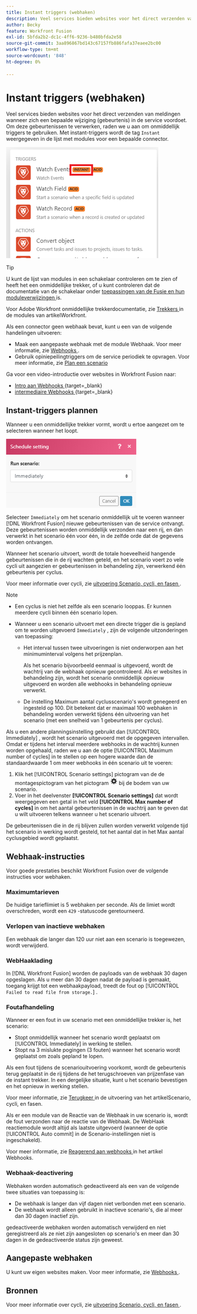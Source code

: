 ```yaml
---
title: Instant triggers (webhaken)
description: Veel services bieden websites voor het direct verzenden van meldingen wanneer zich een bepaalde wijziging in de service voordoet. Om deze berichten te verwerken, adviseren wij dat u onmiddellijke trekkers gebruikt. In dit artikel worden het gebruik en de functionaliteit beschreven van instant-triggers in Adobe Workfront Fusion.
author: Becky
feature: Workfront Fusion
exl-id: 5bfda2b2-dc1c-4ff6-9236-b480bfda2e58
source-git-commit: 3aa896867bd143c67157fb886fafa37eaee2bc00
workflow-type: tm+mt
source-wordcount: '848'
ht-degree: 0%

---
```


# Instant triggers (webhaken)

Veel services bieden websites voor het direct verzenden van meldingen wanneer zich een bepaalde wijziging (gebeurtenis) in de service voordoet. Om deze gebeurtenissen te verwerken, raden we u aan om onmiddellijk triggers te gebruiken. Met instant-triggers wordt de tag `Instant` weergegeven in de lijst met modules voor een bepaalde connector.

![ Onmiddellijk ](assets/instant.png)

>[!TIP]
>
>U kunt de lijst van modules in een schakelaar controleren om te zien of heeft het een onmiddellijke trekker, of u kunt controleren dat de documentatie van de schakelaar onder [ toepassingen van de Fusie en hun moduleverwijzingen ](/help/workfront-fusion/references/apps-and-modules/apps-and-modules-toc.md) is.
>
>Voor Adobe Workfront onmiddellijke trekkerdocumentatie, zie [ Trekkers ](/help/workfront-fusion/references/apps-and-modules/adobe-connectors/workfront-modules.md#triggers) in de modules van artikelWorkfront.

Als een connector geen webhaak bevat, kunt u een van de volgende handelingen uitvoeren:

* Maak een aangepaste webhaak met de module Webhaak.
Voor meer informatie, zie [ Webhooks ](/help/workfront-fusion/references/apps-and-modules/universal-connectors/webhooks-updated.md).
* Gebruik opiniepeilingtriggers om de service periodiek te opvragen.
Voor meer informatie, zie [ Plan een scenario ](/help/workfront-fusion/create-scenarios/config-scenarios-settings/schedule-a-scenario.md)

Ga voor een video-introductie over websites in Workfront Fusion naar:

* [ Intro aan Webhooks ](https://video.tv.adobe.com/v/3427025/){target=_blank}
* [ intermediaire Webhooks ](https://video.tv.adobe.com/v/3427030/){target=_blank}

## Instant-triggers plannen

Wanneer u een onmiddellijke trekker vormt, wordt u ertoe aangezet om te selecteren wanneer het loopt.

![ Programma plaatsend ](assets/schedule-setting.png)

Selecteer `Immediately` om het scenario onmiddellijk uit te voeren wanneer [!DNL Workfront Fusion] nieuwe gebeurtenissen van de service ontvangt. Deze gebeurtenissen worden onmiddellijk verzonden naar een rij, en dan verwerkt in het scenario één voor één, in de zelfde orde dat de gegevens worden ontvangen.

Wanneer het scenario uitvoert, wordt de totale hoeveelheid hangende gebeurtenissen die in de rij wachten geteld, en het scenario voert zo vele cycli uit aangezien er gebeurtenissen in behandeling zijn, verwerkend één gebeurtenis per cyclus.

Voor meer informatie over cycli, zie [ uitvoering Scenario, cycli, en fasen ](/help/workfront-fusion/references/scenarios/scenario-execution-cycles-phases.md).

>[!NOTE]
>
>* Een cyclus is niet het zelfde als een scenario looppas. Er kunnen meerdere cycli binnen één scenario lopen.
>* Wanneer u een scenario uitvoert met een directe trigger die is gepland om te worden uitgevoerd `Immediately` , zijn de volgende uitzonderingen van toepassing:
>
>     * Het interval tussen twee uitvoeringen is niet onderworpen aan het minimuminterval volgens het prijzenplan.
>
>       Als het scenario bijvoorbeeld eenmaal is uitgevoerd, wordt de wachtrij van de webhaak opnieuw gecontroleerd. Als er websites in behandeling zijn, wordt het scenario onmiddellijk opnieuw uitgevoerd en worden alle webhooks in behandeling opnieuw verwerkt.
>   
>     * De instelling Maximum aantal cyclusscenario&#39;s wordt genegeerd en ingesteld op 100. Dit betekent dat er maximaal 100 webhaken in behandeling worden verwerkt tijdens één uitvoering van het scenario (met een snelheid van 1 gebeurtenis per cyclus).
>


Als u een andere planningsinstelling gebruikt dan [!UICONTROL Immediately] , wordt het scenario uitgevoerd met de opgegeven intervallen. Omdat er tijdens het interval meerdere webhooks in de wachtrij kunnen worden opgehaald, raden we u aan de optie [!UICONTROL Maximum number of cycles] in te stellen op een hogere waarde dan de standaardwaarde 1 om meer webhooks in één scenario uit te voeren:

1. Klik het [!UICONTROL Scenario settings] pictogram van de de montagespictogram van het pictogram ![ Scenario ](assets/scenario-settings-icon.png) bij de bodem van uw scenario.
1. Voer in het deelvenster **[!UICONTROL Scenario settings]** dat wordt weergegeven een getal in het veld **[!UICONTROL Max number of cycles]** in om het aantal gebeurtenissen in de wachtrij aan te geven dat u wilt uitvoeren telkens wanneer u het scenario uitvoert.

De gebeurtenissen die in de rij blijven zullen worden verwerkt volgende tijd het scenario in werking wordt gesteld, tot het aantal dat in het Max aantal cyclusgebied wordt geplaatst.

## Webhaak-instructies

Voor goede prestaties beschikt Workfront Fusion over de volgende instructies voor webhaken.

### Maximumtarieven

De huidige tarieflimiet is 5 webhaken per seconde. Als de limiet wordt overschreden, wordt een `429` -statuscode geretourneerd.

### Verlopen van inactieve webhaken

Een webhaak die langer dan 120 uur niet aan een scenario is toegewezen, wordt verwijderd.

### WebHaaklading

In [!DNL Workfront Fusion] worden de payloads van de webhaak 30 dagen opgeslagen. Als u meer dan 30 dagen nadat de payload is gemaakt, toegang krijgt tot een webhaakpayload, treedt de fout op [!UICONTROL `Failed to read file from storage.`] .

### Foutafhandeling

Wanneer er een fout in uw scenario met een onmiddellijke trekker is, het scenario:

* Stopt onmiddellijk wanneer het scenario wordt geplaatst om [!UICONTROL Immediately] in werking te stellen.
* Stopt na 3 mislukte pogingen (3 fouten) wanneer het scenario wordt geplaatst om zoals gepland te lopen.

Als een fout tijdens de scenariouitvoering voorkomt, wordt de gebeurtenis terug geplaatst in de rij tijdens de het terugschroeven van prijzenfase van de instant trekker. In een dergelijke situatie, kunt u het scenario bevestigen en het opnieuw in werking stellen.

Voor meer informatie, zie [ Terugkeer ](/help/workfront-fusion/references/scenarios/scenario-execution-cycles-phases.md#rollback) in de uitvoering van het artikelScenario, cycli, en fasen.

Als er een module van de Reactie van de Webhaak in uw scenario is, wordt de fout verzonden naar de reactie van de Webhaak. De WebHaak reactiemodule wordt altijd als laatste uitgevoerd (wanneer de optie [!UICONTROL Auto commit] in de Scenario-instellingen niet is ingeschakeld).

Voor meer informatie, zie [ Reagerend aan webhooks ](/help/workfront-fusion/references/apps-and-modules/universal-connectors/webhooks-updated.md#responding-to-webhooks) in het artikel Webhooks.

### Webhaak-deactivering

Webhaken worden automatisch gedeactiveerd als een van de volgende twee situaties van toepassing is:

* De webhaak is langer dan vijf dagen niet verbonden met een scenario.
* De webhaak wordt alleen gebruikt in inactieve scenario&#39;s, die al meer dan 30 dagen inactief zijn.

gedeactiveerde webhaken worden automatisch verwijderd en niet geregistreerd als ze niet zijn aangesloten op scenario&#39;s en meer dan 30 dagen in de gedeactiveerde status zijn geweest.

## Aangepaste webhaken

U kunt uw eigen websites maken. Voor meer informatie, zie [ Webhooks ](/help/workfront-fusion/references/apps-and-modules/universal-connectors/webhooks-updated.md).

## Bronnen

Voor meer informatie over cycli, zie [ uitvoering Scenario, cycli, en fasen ](/help/workfront-fusion/references/scenarios/scenario-execution-cycles-phases.md).

